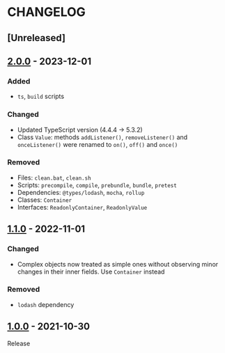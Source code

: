 # CHANGELOG
## [Unreleased]

## [2.0.0](../../compare/1.1.0..2.0.0) - 2023-12-01
### Added
- `ts`, `build` scripts

### Changed
- Updated TypeScript version (4.4.4 -> 5.3.2)
- Class `Value`: methods `addListener()`, `removeListener()` and `onceListener()` were renamed to `on()`, `off()` and `once()`

### Removed
- Files: `clean.bat`, `clean.sh`
- Scripts: `precompile`, `compile`, `prebundle`, `bundle`, `pretest`
- Dependencies: `@types/lodash`, `mocha`, `rollup`
- Classes: `Container`
- Interfaces: `ReadonlyContainer`, `ReadonlyValue`

## [1.1.0](../../compare/1.0.0..1.1.0) - 2022-11-01
### Changed
- Complex objects now treated as simple ones without observing minor changes in their inner fields. Use `Container` instead

### Removed
- `lodash` dependency

## [1.0.0](../../tree/1.0.0) - 2021-10-30
Release
